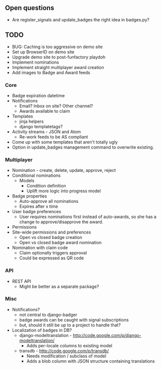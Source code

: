 ## Open questions

* Are register_signals and update_badges the right idea in badges.py?

## TODO

* BUG: Caching is too aggressive on demo site
* Set up BrowserID on demo site
* Upgrade demo site to post-funfactory playdoh
* Implement nominations
* Implement straight multiplayer award creation
* Add images to Badge and Award feeds

### Core

* Badge expiration datetime
* Notifications
    * Email? Inbox on site? Other channel?
    * Awards available to claim
* Templates
    * jinja helpers
    * django templatetags?
* Activity streams - JSON and Atom
    * Re-work feeds to be AS compliant
* Come up with some templates that aren't totally ugly
* Option in update_badges management command to overwrite existing.

### Multiplayer

* Nomination - create, delete, update, approve, reject
* Conditional nominations
    * Models
        * Condition definition
        * Uplift more logic into progress model
* Badge properties
    * Auto-approve all nominations
    * Expires after x time
* User badge preferences
    * User requires nominations first instead of auto-awards, so she has a
      change to approve/disapprove the award.
* Permissions
* Site-wide permissions and preferences
    * Open vs closed badge creation
    * Open vs closed badge award nomination
* Nomination with claim code
    * Claim optionally triggers approval
    * Could be expressed as QR code

### API

* REST API
    * Might be better as a separate package?

### Misc

* Notifications? 
    * not central to django-badger
    * badge awards can be caught with signal subscriptions
    * but, should it still be up to a project to handle that?
* Localization of badges in DB?
    * django-modeltranslation - http://code.google.com/p/django-modeltranslation/
        * Adds per-locale columns to existing model
    * transdb - http://code.google.com/p/transdb/
        * Needs modification / subclass of model
        * Adds a blob column with JSON structure containing translations
